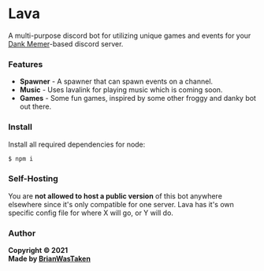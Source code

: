 # Lava
A multi-purpose discord bot for utilizing unique games and events for your [Dank Memer](https://dankmemer.lol 'Visit site')-based discord server.

### Features
* **Spawner** - A spawner that can spawn events on a channel.
* **Music** - Uses lavalink for playing music which is coming soon.
* **Games** - Some fun games, inspired by some other froggy and danky bot out there.

### Install
Install all required dependencies for node:
```bash
$ npm i
```

### Self-Hosting
You are **not allowed to host a public version** of this bot anywhere elsewhere since it's only compatible for one server. Lava has it's own specific config file for where X will go, or Y will do.

### Author
**Copyright © 2021**\
**Made by [BrianWasTaken](https://github.com/BrianWasTkn)**
